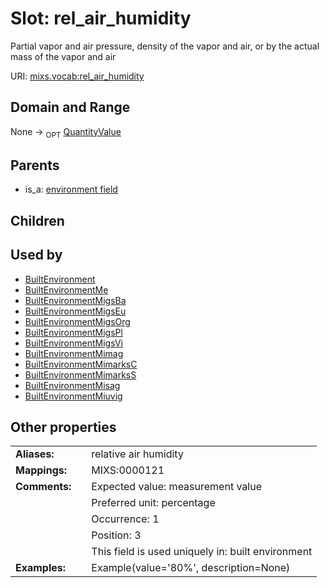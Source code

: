 
# Slot: rel_air_humidity


Partial vapor and air pressure, density of the vapor and air, or by the actual mass of the vapor and air

URI: [mixs.vocab:rel_air_humidity](https://w3id.org/mixs/vocab/rel_air_humidity)


## Domain and Range

None ->  <sub>OPT</sub> [QuantityValue](QuantityValue.md)

## Parents

 *  is_a: [environment field](environment_field.md)

## Children


## Used by

 * [BuiltEnvironment](BuiltEnvironment.md)
 * [BuiltEnvironmentMe](BuiltEnvironmentMe.md)
 * [BuiltEnvironmentMigsBa](BuiltEnvironmentMigsBa.md)
 * [BuiltEnvironmentMigsEu](BuiltEnvironmentMigsEu.md)
 * [BuiltEnvironmentMigsOrg](BuiltEnvironmentMigsOrg.md)
 * [BuiltEnvironmentMigsPl](BuiltEnvironmentMigsPl.md)
 * [BuiltEnvironmentMigsVi](BuiltEnvironmentMigsVi.md)
 * [BuiltEnvironmentMimag](BuiltEnvironmentMimag.md)
 * [BuiltEnvironmentMimarksC](BuiltEnvironmentMimarksC.md)
 * [BuiltEnvironmentMimarksS](BuiltEnvironmentMimarksS.md)
 * [BuiltEnvironmentMisag](BuiltEnvironmentMisag.md)
 * [BuiltEnvironmentMiuvig](BuiltEnvironmentMiuvig.md)

## Other properties

|  |  |  |
| --- | --- | --- |
| **Aliases:** | | relative air humidity |
| **Mappings:** | | MIXS:0000121 |
| **Comments:** | | Expected value: measurement value |
|  | | Preferred unit: percentage |
|  | | Occurrence: 1 |
|  | | Position: 3 |
|  | | This field is used uniquely in: built environment |
| **Examples:** | | Example(value='80%', description=None) |

